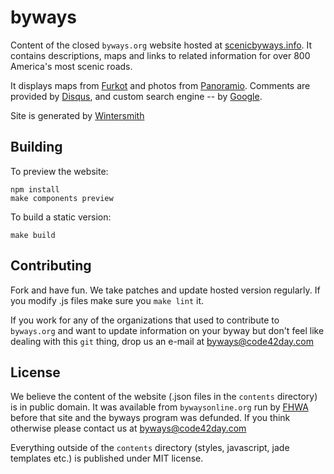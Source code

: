 # byways

Content of the closed `byways.org` website hosted at [scenicbyways.info]. It contains descriptions,
maps and links to related information for over 800 America's most scenic roads.

It displays maps from [Furkot] and photos from [Panoramio].
Comments are provided by [Disqus], and custom search engine -- by [Google].

Site is generated by [Wintersmith]

## Building

To preview the website:

    npm install
    make components preview

To build a static version:

    make build


## Contributing

Fork and have fun. We take patches and update hosted version regularly.
If you modify .js files make sure you `make lint` it.

If you work for any of the organizations that used to contribute to `byways.org` and want to update
information on your byway but don't feel like dealing with this `git` thing, drop us an e-mail at
[byways@code42day.com]

## License

We believe the content of the website (.json files in the `contents` directory) is in public domain.
It was available from `bywaysonline.org` run by [FHWA] before that site and the byways program was
defunded. If you think otherwise please contact us at [byways@code42day.com]

Everything outside of the `contents` directory (styles, javascript, jade templates etc.) is
published under MIT license.

[scenicbyways.info]: http://scenicbyways.info
[FHWA]: http://www.fhwa.dot.gov (Federal Highway Administration)
[byways@code42day.com]: mailto://byways@code42day.com
[Furkot]: https://trips.furkot.com (Road trip planner)
[Panoramio]: http://www.panoramio.com
[Disqus]: http://disqus.com
[Google]: http://google.com/cse
[Wintersmith]: http://wintersmith.io